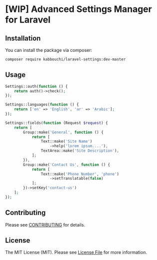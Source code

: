 # [WIP] Advanced Settings Manager for Laravel

## Installation

You can install the package via composer:

```bash
composer require kabbouchi/laravel-settings:dev-master
```

## Usage

``` php
Settings::auth(function () {
    return auth()->check();
});

Settings::languages(function () {
    return ['en' => 'English', 'ar' => 'Arabic'];
});

Settings::fields(function (Request $request) {
    return [
        Group::make('General', function () {
            return [
                Text::make('Site Name')
                    ->help('lorem ipsum....'),
                TextArea::make('Site Description'),
            ];
        }),
        Group::make('Contact Us', function () {
            return [
                Text::make('Phone Number', 'phone')
                    ->setTranslatable(false)
            ];
        })->setKey('contact-us')
    ];
});
```
## Contributing

Please see [CONTRIBUTING](CONTRIBUTING.md) for details.

## License

The MIT License (MIT). Please see [License File](LICENSE.md) for more information.

